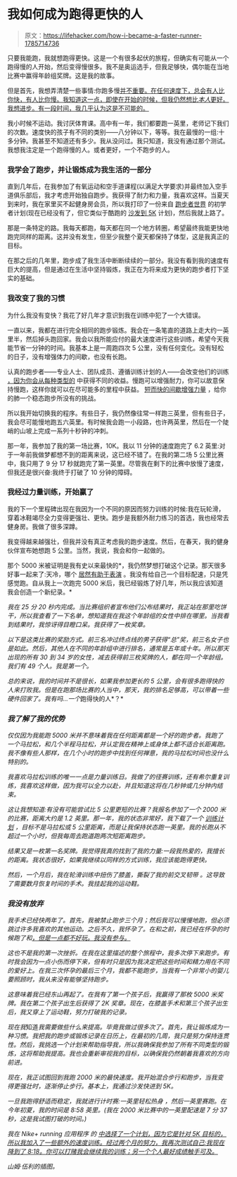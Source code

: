 # 我如何成为跑得更快的人

> 原文：<https://lifehacker.com/how-i-became-a-faster-runner-1785714736>

只要我能跑，我就想跑得更快。这是一个有很多起伏的旅程，但确实有可能从一个跑得慢的人开始，然后变得慢很多。我不是奥运选手，但我足够快，偶尔能在当地比赛中赢得年龄组奖牌。这是我的故事。



但是首先，我想弄清楚一些事情:你跑多慢[并不重要。在任何速度下，总会有人比你快，有人比你慢。我知道这一点，即使在开始的时候，但我仍然想比*本人*更好。我想进步。有一段时间，我几乎认为这是不可能的。](https://lifehacker.com/stop-apologizing-for-being-a-slow-runner-1717538541)

我小时候不运动。我讨厌体育课。高中有一年，我们都要跑一英里，老师记下我们的次数。速度快的孩子有不同的类别——八分钟以下，等等。我在最慢的一组:十多分钟。我甚至不知道还有多少。我从没问过。我只知道，我没有通过那个测试。我想我注定是一个跑得慢的人。或者更好，一个不跑步的人。

### 我学会了跑步，并让锻炼成为我生活的一部分

直到几年后，在我参加了有氧运动和空手道课程(以满足大学要求)并最终加入空手道俱乐部后，我才考虑开始独自跑步。我获得了耐力和力量，我喜欢这样。当夏天到来时，我在家里买不起健身房会员，所以我打印了一份来自 [跑步者世界](http://www.runnersworld.com/) 的初学者计划(现在已经没有了，但它类似于酷跑的 [沙发到 5K](http://www.coolrunning.com/engine/2/2_3/181.shtml) 计划)，然后我就上路了。

那是一条特定的路。我每天都跑，每天都在同一个地方转圈，希望最终我能更快地跑完同样的距离。这并没有发生，但至少我整个夏天都保持了体型，这是我真正的目标。

在那之后的几年里，跑步成了我生活中断断续续的一部分。我没有看到我的速度有巨大的提高，但是通过在生活中坚持锻炼，我正在为将来成为更快的跑步者打下坚实的基础。

### 我改变了我的习惯

为什么我没有变快？我花了好几年才意识到我在训练中犯了一个大错误。

一直以来，我都在进行完全相同的跑步锻炼。我会在一条笔直的道路上走大约一英里半，然后掉头跑回家。我会以我所能应付的最大速度进行这些训练，希望今天我能节省一分钟的时间。我基本上是一周跑四次 5 公里，没有任何变化。没有轻松的日子，没有增强体力的间歇，也没有长跑。

认真的跑步者——专业人士、团队成员、遵循训练计划的人——会改变他们的训练 [，因为你会从每种类型的](https://lifehacker.com/run-smarter-not-faster-how-to-find-your-gears-for-b-1706084781) 中获得不同的收益。慢跑可以增强耐力，你可以故意保持慢跑，这样你就可以在尽可能多的里程中获益。 [短而快的间歇增强力量](https://lifehacker.com/how-to-add-speedwork-to-your-running-to-get-stronger-a-1695337461) ，给你的肺一个稳态跑步所没有的挑战。

所以我开始切换我的程序。有些日子，我仍然像往常一样跑三英里，但有些日子，我会尽可能慢地跑五六英里。有时候我会跑一小段路，也许两英里，然后在一个陡峭的山坡上完成一系列十秒钟的冲刺。

那一年，我参加了我的第一场比赛，10K。我以 11 分钟的速度跑完了 6.2 英里:对于一年前我做梦都想不到的距离来说，这已经不错了。在我的第二场 5 公里比赛中，我只用了 9 分 17 秒就跑完了第一英里。尽管我在剩下的比赛中放慢了速度，但我还是很兴奋:我终于打破了 10 分钟的障碍。

### 我经过力量训练，开始赢了

我的下一个里程碑出现在我因为一个不同的原因而努力训练的时候:我在玩轮滑，穿着冰鞋竭尽全力变得更强壮、更快。跑步是我额外耐力练习的首选，我也经常去健身房。我做了很多深蹲。

我变得越来越强壮，但我并没有真正考虑我的跑步速度。然后，在春天，我的健身伙伴宣布她想跑 5 公里。当然，我说，我会和你一起做的。

那个 5000 米被证明是我有史以来最快的*，我仍然梦想打破这个记录。那天很多好事一起来了:天冷，哪个 [居然有助于表演](https://lifehacker.com/run-on-45-degree-days-for-your-best-performance-1700443538) 。我没有给自己一个目标配速，只是凭感觉跑。自从我上一次跑完 5000 米后，我已经锻炼了好几年，所以我应该知道我会创造一个新纪录。*

*我在 25 分 20 秒内完成。当比赛组织者宣布他们公布结果时，我正站在那里吃饼干，所以我查看了一下名单，想知道我在我这个年龄组的女性中排在哪里。当我看到结果时，我惊讶得目瞪口呆。我获得了一枚奖章。*

*以下是这类比赛的奖励方式。前三名冲过终点线的男子获得“总”奖，前三名女子也是如此。然后，其他人在不同的年龄组中进行排名，通常是五年或十年。所以那天出现的所有 30 到 34 岁的女性，减去获得前三枚奖牌的人，都在同一个年龄组。我们有 49 个人。我是第一个。*

*总的来说，我的时间并不是很长，如果我参加更长的 5 公里，会有很多跑得快的人来打败我。但是在跑那场比赛的人当中，那天，我的排名足够高，可以带着一些硬件回家了。我有吗...一个*跑得快的人*？*

### *我了解了我的优势*

*仅仅因为我能跑 5000 米并不意味着我在任何距离都是一个好的跑步者。我跑了一个马拉松，和几个半程马拉松，并认定我在精神上或身体上都不适合长距离跑。我不像有些人那样，在几个小时的跑步中找到任何禅意，我的马拉松时间也没什么特别的。*

*我喜欢马拉松训练的唯一一点是力量训练日。我做了的径赛训练，还有希尔重复训练，我喜欢这样做，因为我可以全力以赴，并且知道这将在几秒钟或几分钟内结束。*

*这让我想知道:有没有可能尝试比 5 公里更短的比赛？我报名参加了一个 2000 米的比赛，距离大约是 1.2 英里。那一年，我的状态非常好，我下载了一个 [训练计划](http://running.competitor.com/2012/04/training/blueprint-master-the-mile_30069) ，目标不是马拉松或 5 公里距离，而是让我保持状态跑一英里。我的长跑从不超过一个小时，但我每周去跑道跑两次短距离跑步。*

*结果又是一枚第一名奖牌。我觉得我真的找到了我的力量:一段我热爱的，我擅长的距离。我状态很好，如果我继续以同样的方式训练，我应该能跑得更快。*

*然后，一个月后，我在轮滑训练中扭伤了膝盖，撕裂了我的前交叉韧带 。这导致了需要数月恢复时间的手术。我挂起我的运动鞋。*

### *我没有放弃*

*我手术已经快两年了。首先，我被禁止跑步三个月；然后我可以慢慢地跑，但必须跳过许多我喜欢的其他运动。之后不久，我怀孕了。在和之前，我已经在怀孕的时候跑了和[，但是一点都不好玩。我没有参与。](http://vitals.lifehacker.com/the-truth-about-exercising-while-pregnant-its-okay-to-1682602976)*

*这也不是我的第一次挫折。在我在这里描述的整个旅程中，我多次停下来跑步。有时我会因为一点小伤而停下来，但有时只是因为我决定把这些时间和精力用在不同的爱好上。在我三次怀孕的最后三个月，我都不能跑步，当我有一个非常小的婴儿要照顾时，我从来没有能够坚持跑步。*

*这意味着我已经东山再起了。在我有了第一个孩子后，我赢得了那枚 5000 米奖牌。我在第二个孩子出生后获得了 2K 奖章。现在，在膝盖手术和第三个孩子出生后，我又穿上了运动鞋，努力打破我的记录。*

*现在我*知道*我需要做些什么来提高。毕竟我做过很多次了。首先，我让锻炼成为一种习惯。我把我的跑步或锻炼记录在日历上，在最初的几周，我只是努力保持连贯性。然后，我挑选一个计划来帮助指导我，所以我确保我参加了所有不同类型的锻炼，这将帮助我提高。我也会重新审视我的目标，以确保我仍然朝着我喜欢的方向前进。*

*现在，我正试图回到我跑 2000 米的最快速度。我开始混合步行和跑步，当我变得更强壮时，逐渐停止步行。基本上，我通过沙发快进到 5K。*

*一旦我跑得舒适而稳定，我就进行计时赛:一英里轻松热身 ，然后一英里赛跑。在今年初夏，我的时间是 8:58 英里。(我在 2000 米比赛中的一英里配速是 7 分 37 秒，这是我试图打破的时间。)*

*我在 Nike+ running 应用程序 的 [中选择了一个计划，因为它是针对 5K 目标的，所以我加入了一些额外的速度训练。经过两个月的努力，我再次测试自己:我现在降到了 8:18。你可以打赌我会继续我的训练；另一个个人最好成绩触手可及。](http://www.nike.com/us/en_us/c/nike-plus/running-app-gps)*

*山姆·伍利的插图。*